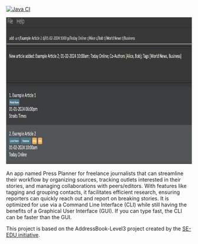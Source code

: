 [![Java CI](https://github.com/AY2324S2-CS2103T-F12-2/tp/actions/workflows/gradle.yml/badge.svg)](https://github.com/AY2324S2-CS2103T-F12-2/tp/actions/workflows/gradle.yml)

![Ui](docs/images/Ui.png)

An app named Press Planner for freelance journalists that can streamline their workflow by organizing sources, tracking outlets interested in their stories, and managing collaborations with peers/editors. With features like tagging and grouping contacts, it facilitates efficient research, ensuring reporters can quickly reach out and report on breaking stories. It is optimized for use via a Command Line Interface (CLI) while still having the benefits of a Graphical User Interface (GUI). If you can type fast, the CLI can be faster than the GUI.

This project is based on the AddressBook-Level3 project created by the [SE-EDU initiative](https://se-education.org).